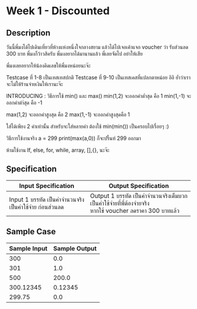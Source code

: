 # Week 1 - Discounted
## Description
วันนี้พี่มงได้ไปเดินเที่ยวที่ห้างแห่งหนึ่งใจกลางสยาม แล้วได้ไปเจอเค้าแจก voucher ว่า รับส่วนลด 300 บาท
พี่มงก็ว้าวสิครับ พี่มงอยากได้มานานแล้ว พี่เลยจัดไป อย่าให้เสีย

พี่มงเลยอยากให้น้องคิดเลขให้พี่มงหน่อยนะจ๊ะ

Testcase ที่ 1-8 เป็นเทสเทสปกติ
Testcase ที่ 9-10 เป็นเทสเคสที่แปลกตาหน่อย อิอิ ย้ำว่าเราจะไม่ให้ร้านจ่ายเงินให้เรานะจ๊ะ

INTRODUCING : วิธีการใช้ min() และ max()
min(1,2) จะออกค่าต่ำสุด คือ 1
min(1,-1) จะออกค่าตำ่สุด คือ -1

max(1,2) จะออกค่าสูงสุด คือ 2
max(1,-1) จะออกค่าสูงสุดคือ 1

ใส่ได้เพียง 2 ค่าเท่านั้น สำหรับจะใส่หลายค่า ต้องใช้ min(min()) เป็นครอบไปเรื่อยๆ :)

วิธีการใช้งานจริง
a = 299
print(max(a,0)) ก็จะปรี้นท์ 299 ออกมา

ห้ามใช้งาน If, else, for, while, array, [],{}, นะจ๊ะ

## Specification
| Input Specification | Output Specification |
| - | - |
| Input 1 บรรทัด เป็นค่าจำนวนจริง <br> เป็นค่าใช้จ่าย ก่อนส่วนลด | Output 1 บรรทัด เป็นค่าจำนวนจริงเต็มบวก <br> เป็นค่าใช้จ่ายที่พี่ต้องจ่ายจริง <br> หากใช้ voucher ลดราคา 300 บาทแล้ว |


## Sample Case
| Sample Input | Sample Output |
| - | - |
| 300 | 0.0 |
| 301 | 1.0 |
| 500 | 200.0 |
| 300.12345 | 0.12345 |
| 299.75 | 0.0 |
